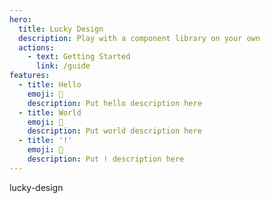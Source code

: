 ```yaml
---
hero:
  title: Lucky Design
  description: Play with a component library on your own
  actions:
    - text: Getting Started
      link: /guide
features:
  - title: Hello
    emoji: 💎
    description: Put hello description here
  - title: World
    emoji: 🌈
    description: Put world description here
  - title: '!'
    emoji: 🚀
    description: Put ! description here
---
```


lucky-design
